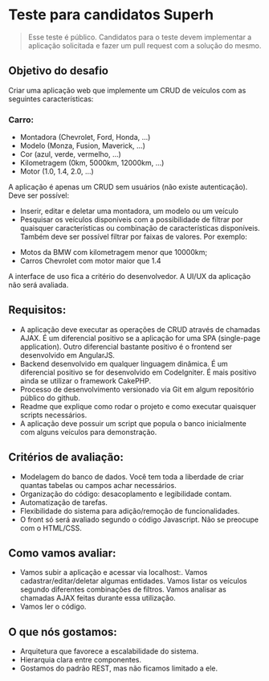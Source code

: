 # Teste para candidatos Superh


> Esse teste é público. Candidatos para o teste devem implementar a aplicação solicitada e fazer um pull request com a solução do mesmo.

## Objetivo do desafio
Criar uma aplicação web que implemente um CRUD de veículos com as seguintes características:

### Carro:
- Montadora (Chevrolet, Ford, Honda, ...)
- Modelo (Monza, Fusion, Maverick, ...)
- Cor (azul, verde, vermelho, ...)
- Kilometragem (0km, 5000km, 12000km, ...)
- Motor (1.0, 1.4, 2.0, ...)


A aplicação é apenas um CRUD sem usuários (não existe autenticação). Deve ser possível:
- Inserir, editar e deletar uma montadora, um modelo ou um veículo
- Pesquisar os veículos disponíveis com a possibilidade de filtrar por quaisquer características ou combinação de características disponíveis. Também deve ser possível filtrar por faixas de valores. Por exemplo:
* Motos da BMW com kilometragem menor que 10000km;
* Carros Chevrolet com motor maior que 1.4

A interface de uso fica a critério do desenvolvedor. A UI/UX da aplicação não será avaliada.

## Requisitos:
- A aplicação deve executar as operações de CRUD através de chamadas AJAX. É um diferencial positivo se a aplicação for uma SPA (single-page application). Outro diferencial bastante positivo é o frontend ser desenvolvido em AngularJS.
- Backend desenvolvido em qualquer linguagem dinâmica. É um diferencial positivo se for desenvolvido em CodeIgniter. É mais positivo ainda se utilizar o framework CakePHP.
- Processo de desenvolvimento versionado via Git em algum repositório público do github.
- Readme que explique como rodar o projeto e como executar quaisquer scripts necessários.
- A aplicação deve possuir um script que popula o banco inicialmente com alguns veículos para demonstração.

## Critérios de avaliação:
- Modelagem do banco de dados. Você tem toda a liberdade de criar quantas tabelas ou campos achar necessários.
- Organização do código: desacoplamento e legibilidade contam.
- Automatização de tarefas.
- Flexibilidade do sistema para adição/remoção de funcionalidades.
- O front só será avaliado segundo o código Javascript. Não se preocupe com o HTML/CSS.

## Como vamos avaliar:
- Vamos subir a aplicação e acessar via localhost:<alguma-porta>. Vamos cadastrar/editar/deletar algumas entidades. Vamos listar os veículos segundo diferentes combinações de filtros. Vamos analisar as chamadas AJAX feitas durante essa utilização.
- Vamos ler o código.

## O que nós gostamos:
- Arquitetura que favorece a escalabilidade do sistema.
- Hierarquia clara entre componentes.
- Gostamos do padrão REST, mas não ficamos limitado a ele.
